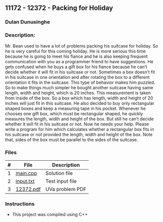 ## 11172 - 12372 - Packing for Holiday
### Dulan Dunusinghe 
### Description:

Mr. Bean used to have a lot of problems packing
his suitcase for holiday. So he is very careful for
this coming holiday. He is more serious this time
because he is going to meet his fiance and he is
also keeping frequent communication with you
as a programmer friend to have suggestions. He
gets confused when he buys a gift box for his
fiance because he can’t decide whether it will fit
in his suitcase or not. Sometimes a box doesn’t
fit in his suitcase in one orientation and after
rotating the box to a different orientation it fits
in the suitcase. This type of behavior makes him
puzzled.
So to make things much simpler he bought another suitcase having same length, width and height,
which is 20 inches. This measurement is taken from inside of the box. So a box which has length,
width and height of 20 inches will just fit in this suitcase. He also decided to buy only rectangular
shaped boxes and keep a measuring tape in his pocket. Whenever he chooses one gift box, which must
be rectangular shaped, he quickly measures the length, width and height of the box. But still he can’t
decide whether it will fit in his suitcase or not. Now he needs your help. Please write a program for
him which calculates whether a rectangular box fits in his suitcase or not provided the length, width
and height of the box. Note that, sides of the box must be parallel to the sides of the suitcase.

### Files

|   #   | File                       | Description                                                |
| :---: | -------------------------- | ---------------------------------------------------------- |
|   1   | [main.cpp](./main.cpp)     | Solution file                                              |
|   2   | [input.txt](./input.txt)   | Test input file                                            |
|   3   | [12372.pdf](./12372.pdf)   | UVa problem PDF                                            |                                               


### Instructions

- This project was compiled using C++ 
